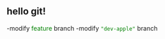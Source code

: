 ## hello git!

-modify <span style="color:green">feature</span> branch
-modify <code style="color : green">"dev-apple"</code> branch
